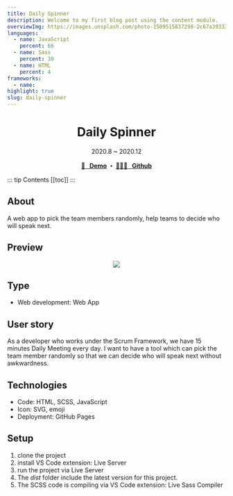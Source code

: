 ```yaml
---
title: Daily Spinner
description: Welcome to my first blog post using the content module.
overviewImg: https://images.unsplash.com/photo-1509515837298-2c67a3933321?ixlib=rb-1.2.1&ixid=eyJhcHBfaWQiOjEyMDd9&auto=format&fit=crop&w=934&q=80
languages:
  - name: JavaScript
    percent: 66
  - name: Sass
    percent: 30
  - name: HTML
    percent: 4
frameworks:
  - name:
highlight: true
slug: daily-spinner
---
```


<v-main>
  <v-container>

<h1 align="center">Daily Spinner</h1>
<div align="center">2020.8 ~ 2020.12</div>

<p align="center">
  <strong>
   <a href="https://dailyspinner.netlify.app/" target="_blank">🚀 &nbsp; Demo</a>
   ・ <a href="https://github.com/JooYoo/js-dailySpinner" target="_blank">👨🏻‍💻 &nbsp; Github</a>
  </strong>
</p>

::: tip Contents
[[toc]]
:::

## About

A web app to pick the team members randomly, help teams to decide who will speak next.

## Preview

<p align="center">
  <img src="https://media2.giphy.com/media/2K44FM6XOXf9czA9PC/giphy.gif" />
</p>

## Type

- Web development: Web App

## User story

As a developer who works under the Scrum Framework, we have 15 minutes Daily Meeting every day. I want to have a tool which can pick the team member randomly so that we can decide who will speak next without awkwardness.

## Technologies

- Code: HTML, SCSS, JavaScript
- Icon: SVG, emoji
- Deployment: GitHub Pages

## Setup

1. clone the project
2. install VS Code extension: Live Server
3. run the project via Live Server
4. The _dist_ folder include the latest version for this project.
5. The SCSS code is compiling via VS Code extension: Live Sass Compiler

</v-container>
</main>
